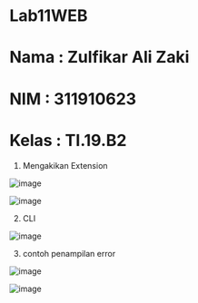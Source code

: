 # Lab11WEB
# Nama    : Zulfikar Ali Zaki
# NIM     : 311910623
# Kelas   : TI.19.B2

1. Mengakikan Extension

![image](https://user-images.githubusercontent.com/81583805/121937534-fb3e5a00-cd74-11eb-8fe8-289bb9425275.png)

![image](https://user-images.githubusercontent.com/81583805/121937383-d6e27d80-cd74-11eb-86fe-b3f641184335.png)

2. CLI

![image](https://user-images.githubusercontent.com/81583805/121937570-042f2b80-cd75-11eb-8570-eac4a2df996e.png)

3. contoh penampilan error

![image](https://user-images.githubusercontent.com/81583805/121938365-edd59f80-cd75-11eb-8b6c-c97f3698c4bd.png)

![image](https://user-images.githubusercontent.com/81583805/121938180-ae0eb800-cd75-11eb-8a05-51425c1a9ba7.png)
